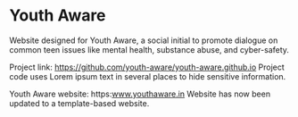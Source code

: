 # Youth Aware
Website designed for Youth Aware, a social initial to promote dialogue on common teen issues like mental health, substance abuse, and cyber-safety. 

Project link: https://github.com/youth-aware/youth-aware.github.io
Project code uses Lorem ipsum text in several places to hide sensitive information.

Youth Aware website: https:www.youthaware.in
Website has now been updated to a template-based website.
